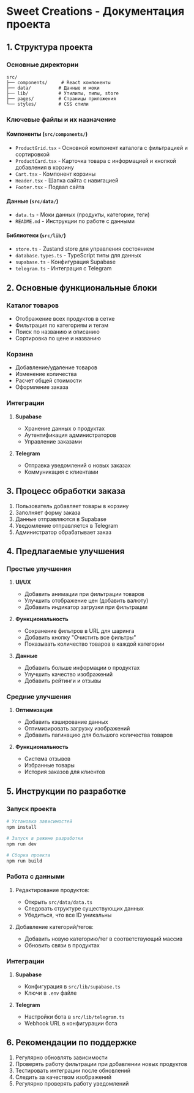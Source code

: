 # Sweet Creations - Документация проекта

## 1. Структура проекта

### Основные директории
```
src/
├── components/     # React компоненты
├── data/          # Данные и моки
├── lib/           # Утилиты, типы, store
├── pages/         # Страницы приложения
└── styles/        # CSS стили
```

### Ключевые файлы и их назначение

#### Компоненты (`src/components/`)
- `ProductGrid.tsx` - Основной компонент каталога с фильтрацией и сортировкой
- `ProductCard.tsx` - Карточка товара с информацией и кнопкой добавления в корзину
- `Cart.tsx` - Компонент корзины
- `Header.tsx` - Шапка сайта с навигацией
- `Footer.tsx` - Подвал сайта

#### Данные (`src/data/`)
- `data.ts` - Моки данных (продукты, категории, теги)
- `README.md` - Инструкции по работе с данными

#### Библиотеки (`src/lib/`)
- `store.ts` - Zustand store для управления состоянием
- `database.types.ts` - TypeScript типы для данных
- `supabase.ts` - Конфигурация Supabase
- `telegram.ts` - Интеграция с Telegram

## 2. Основные функциональные блоки

### Каталог товаров
- Отображение всех продуктов в сетке
- Фильтрация по категориям и тегам
- Поиск по названию и описанию
- Сортировка по цене и названию

### Корзина
- Добавление/удаление товаров
- Изменение количества
- Расчет общей стоимости
- Оформление заказа

### Интеграции
1. **Supabase**
   - Хранение данных о продуктах
   - Аутентификация администраторов
   - Управление заказами

2. **Telegram**
   - Отправка уведомлений о новых заказах
   - Коммуникация с клиентами

## 3. Процесс обработки заказа

1. Пользователь добавляет товары в корзину
2. Заполняет форму заказа
3. Данные отправляются в Supabase
4. Уведомление отправляется в Telegram
5. Администратор обрабатывает заказ

## 4. Предлагаемые улучшения

### Простые улучшения
1. **UI/UX**
   - Добавить анимации при фильтрации товаров
   - Улучшить отображение цен (добавить валюту)
   - Добавить индикатор загрузки при фильтрации

2. **Функциональность**
   - Сохранение фильтров в URL для шаринга
   - Добавить кнопку "Очистить все фильтры"
   - Показывать количество товаров в каждой категории

3. **Данные**
   - Добавить больше информации о продуктах
   - Улучшить качество изображений
   - Добавить рейтинги и отзывы

### Средние улучшения
1. **Оптимизация**
   - Добавить кэширование данных
   - Оптимизировать загрузку изображений
   - Добавить пагинацию для большого количества товаров

2. **Функциональность**
   - Система отзывов
   - Избранные товары
   - История заказов для клиентов

## 5. Инструкции по разработке

### Запуск проекта
```bash
# Установка зависимостей
npm install

# Запуск в режиме разработки
npm run dev

# Сборка проекта
npm run build
```

### Работа с данными
1. Редактирование продуктов:
   - Открыть `src/data/data.ts`
   - Следовать структуре существующих данных
   - Убедиться, что все ID уникальны

2. Добавление категорий/тегов:
   - Добавить новую категорию/тег в соответствующий массив
   - Обновить связи в продуктах

### Интеграции
1. **Supabase**
   - Конфигурация в `src/lib/supabase.ts`
   - Ключи в `.env` файле

2. **Telegram**
   - Настройки бота в `src/lib/telegram.ts`
   - Webhook URL в конфигурации бота

## 6. Рекомендации по поддержке

1. Регулярно обновлять зависимости
2. Проверять работу фильтрации при добавлении новых продуктов
3. Тестировать интеграции после обновлений
4. Следить за качеством изображений
5. Регулярно проверять работу уведомлений
